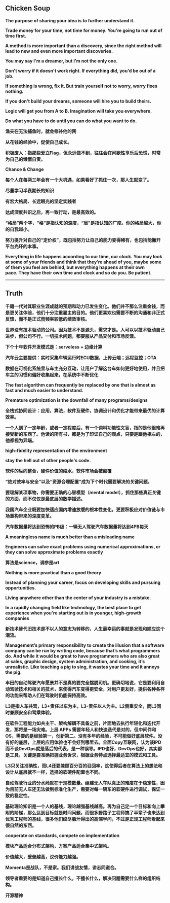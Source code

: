 
## Chicken Soup
**The purpose of sharing your idea is to further understand it.**

**Trade money for your time, not time for money. You're going to run out of time first.**

**A method is more important than a discovery, since the right method will lead to new and even more important discoveries.**

**You may say I'm a dreamer, but I'm not the only one.**

**Don't worry if it doesn't work right. If everything did, you'd be out of a job.**

**If something is wrong, fix it. But train yourself not to worry, worry fixes nothing.**

**If you don't build your dreams, someone will hire you to build theirs.**

**Logic will get you from A to B. Imagination will take you everywhere.**

**Do what you have to do until you can do what you want to do.**

**渔夫在无法捕鱼时，就会修补他的网**

**从花钱的经验中，促使自己成长。**

**积极废人：指那些爱立Flag，但永远做不到，往往会在间歇性享乐后恐慌，时常为自己的懒惰自责。**

**Chance & Change**

**每个人在每两三年会有一个大机遇，如果看好了抓住一次，那人生就变了。**

**尽量学习半衰期长的知识**

**有宏大格局、长远眼光的坚定实践者**

**达成深度共识之后，再一致行动，是最高效的。**

**“格局”两个字，“格”是指认知的深度，“局”是指认知的广度。你的格局越大，你的自我越小。**

**努力提升对自己的“定价权”，既包括努力让自己的能力变得稀有，也包括能撇开平台光环的本事。**

**Everything in life happens according to our time, our clock. You may look at some of your friends and think that they’re ahead of you, maybe some of them you feel are behind, but everything happens at their own pace. They have their own time and clock and so do you. Be patient.**

---

## Truth
**千禧一代对其职业生涯成就的预期和动力已发生变化。他们并不那么注重金钱，而是更关注体验，他们十分注重雇主的目的。他们更喜欢也需要不断的沟通和非正式反馈，而不是正式而频率较低的绩效审核。**

**世界没有技术驱动的公司。因为技术不是源头，需求才是。人可以以技术驱动自己进步，但公司不行。一切技术问题，都要服从产品交付和市场反馈。**

**下个十年软件开发模式是：serveless + 边缘计算**

**汽车云主要提供：实时采集车辆运行时ECU数据，上传云端；远程监控；OTA**

**数据在可视化系统里与车主充分互动，让用户了解这台车如何更好地使用，并且把车主的习惯和偏好收集起来，在系统中不断优化**

**The fast algorithm can frequently be replaced by one that is almost as fast and much easier to understand.**

**Premature optimization is the downfall of many programs/designs**

**全栈式协同设计：应用，算法，软件及硬件，协调设计和优化才能带来最优的计算效率。**

**一个人到了一定年龄，或者一定程度后，有一个词叫功能性文盲，指的是他很难再接受新的东西了。他读的所有书，都是为了印证自己的观点，只要是跟他相左的，他都视为异端。**

**high-fidelity representation of the environment**

**stay the hell out of other people's code.**

**软件的纵向整合，硬件价值的缩水，软件市场会被颠覆**

**“绝对效率与安全”以及“资源合理配置”成为下个时代需要解决的关键问题。**

**要理解某项事物，你需要正确的心智模型（mental model），抓住那些真正关键的方面，而不仅仅是最底层的数学描述。**

**我国汽车企业既要加快适应国内增速放缓的根本性变化，更要积极应对价值链与市场重构带来的深度变革。**

**汽车数据量将达到恐怖的PB级：一辆无人驾驶汽车数据量将达到4PB每天**

**A meaningless name is much better than a misleading name**

**Engineers can solve exact problems using numerical approximations, or they can solve approximate problems exactly**

**算法是science，调参是art**

**Nothing is more practical than a good theory**

**Instead of planning your career, focus on developing skills and pursuing opportunities.**

**Living anywhere other than the center of your industry is a mistake.**

**In a rapidly changing field like technology, the best place to get experience when you're starting out is in younger, high-growth companies**

**新技术替代旧技术是不以人的意志为转移的，人生最幸运的事就是发现和顺应这个潮流。**

**Management’s primary responsibility to create the illusion that a software company can be run by writing code, because that’s what programmers do. And while it would be great to have programmers who are also great at sales, graphic design, system administration, and cooking, it’s unrealistic. Like teaching a pig to sing, it wastes your time and it annoys the pig.**

**丰田的自动驾驶汽车愿景并不是真的要完全摆脱司机。更确切地说，它是要利用自动驾驶技术和相关的技术，来使得汽车变得更安全，对用户更友好，提供各种各样的功能来帮助人们在驾驶时仍能保持高效。**

**L3是指人车共驾，L3+责任以车为主，L3-责任以人为主。L2侧重安全，而L3同时兼顾安全和驾乘体验。**

**在软件工程能力如共主干、架构解耦不具备之前，片面地去执行年轻化和迭代开发，那将是一场灾难。上层 APPs 需要年轻人和快速迭代是对的，但中间件和OS，需要的是经验第一，创新第二。没有多年的经验，不可能做好底层软件。没有好的底层，上层的应用体验也不会好到哪里去。全面Copy互联网，认为谈IPD而不谈DevOps就是落后的代表，是一种误导。IPD也好，DevOps也好，其实都是工具，关键是要准确把握业务诉求，根据业务特点选择最适宜的模式和工具。**

**L3只关注准确性，而L4还要兼顾百分百的召回率，这使得后者在算法上的想法和设计从底层就不一样，选择的软硬件配置也不同。**

**自动驾驶行业的分水岭就在于规模数量。组建无人车队真正的难度在于稳定性，因为目前无人车还无法做到标准化生产，需要对每一辆车的软硬件进行调试，保证一致的稳定性。**

**基础理论知识是一个人的基线，理论越强基线越高。再为自己定一个目标和向上攀附的阶梯，那么达到目标就是时间问题，而很多野路子工程师搞了半辈子也未达到优秀工程师的基线，很多他们绞尽脑汁得出的高深学问，不过是正规工程师看起来很自然的东西。**

**cooperate on standards, compete on implementation**

**模块产品适合分布式架构，方案产品适合集中式架构。**

**价值越大，壁垒越高，议价能力越强。**

**Momenta是战队，不是家。我们讲战友情，讲志同道合。**

**领导者重要的是知道自己擅长什么，不擅长什么，解决问题需要什么样的组织结构。**


**开源精神**
